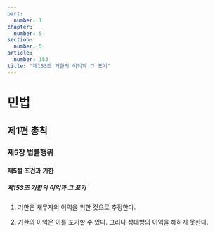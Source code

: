 ```yaml
---
part:
  number: 1
chapter:
  number: 5
section:
  number: 5
article:
  number: 153
title: "제153조 기한의 이익과 그 포기"
---
```

# 민법

## 제1편 총칙

### 제5장 법률행위

#### 제5절 조건과 기한

##### 제153조 기한의 이익과 그 포기

1. 기한은 채무자의 이익을 위한 것으로 추정한다.

2. 기한의 이익은 이를 포기할 수 있다. 그러나 상대방의 이익을 해하지 못한다.
